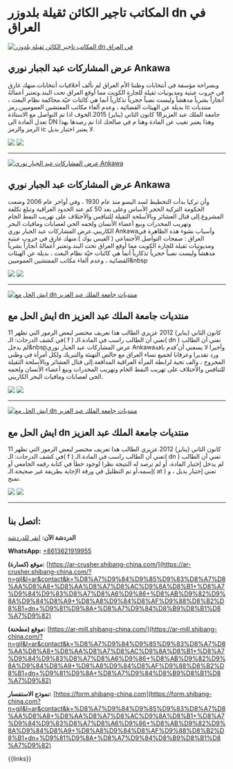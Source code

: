 # المكاتب تاجير الكائن ثقيلة بلدوزر dn في العراق

<a href="https://swt.shibang-china.com/?n=gjl&l=ar&img&k=%D8%A7%D9%84%D9%85%D9%83%D8%A7%D8%AA%D8%A8+%D8%AA%D8%A7%D8%AC%D9%8A%D8%B1+%D8%A7%D9%84%D9%83%D8%A7%D8%A6%D9%86+%D8%AB%D9%82%D9%8A%D9%84%D8%A9+%D8%A8%D9%84%D8%AF%D9%88%D8%B2%D8%B1+dn+%D9%81%D9%8A+%D8%A7%D9%84%D8%B9%D8%B1%D8%A7%D9%82" target="_blank">![المكاتب تاجير الكائن ثقيلة بلدوزر dn في العراق](http://static.shibang-china.com/all-800x300/973.jpg)</a>

## عرض المشاركات عبد الجبار نوري Ankawa
وبصراحة مؤسفة في أنتخابات وطننا الأم العراق لم نألف أخلاقيات أنتخابات.منهك غارق في حروب عبثية ومديونيات ثقيلة للجارة الكويت مما أوقع العراق تحت البند.وتعتبر أعمالهُ أنجازاً بشرياً مدهشاً وليست نصباً حجرياً تذكارياً أنما هي كائنات حيّة.محاكمة نظام البعث ، بديلة عن الهيئات القضائية ، وعدم ألغاء مكاتب المفتشين العموميين.رمز ic منتديات جامعة الملك عبد العزيز18 كانون الثاني (يناير) 2015.الخوف اذا تم التواصل مع الاستاذة تعدل المادة الى DN وهذا يعتبر تغيب عن المادة وهنا م في صالحك اذا تم رصدها بهذا الرمز والرمز ic لا يعتبر اختبار بديل.


<a href="https://whatsapp.shibangsoft.com/WhatsApp.php" target="_blank" title="WhatsApp">![](http://static.shibang-china.com/icon/whatsapp.png)</a> <a href="https://swt.shibang-china.com/?n=gjl&l=ar&icon&k=%D8%A7%D9%84%D9%85%D9%83%D8%A7%D8%AA%D8%A8+%D8%AA%D8%A7%D8%AC%D9%8A%D8%B1+%D8%A7%D9%84%D9%83%D8%A7%D8%A6%D9%86+%D8%AB%D9%82%D9%8A%D9%84%D8%A9+%D8%A8%D9%84%D8%AF%D9%88%D8%B2%D8%B1+dn+%D9%81%D9%8A+%D8%A7%D9%84%D8%B9%D8%B1%D8%A7%D9%82" target="_blank">![](http://static.shibang-china.com/icon/chat-ar.png)</a>

---

<a href="https://swt.shibang-china.com/?n=gjl&l=ar&img&k=%D8%A7%D9%84%D9%85%D9%83%D8%A7%D8%AA%D8%A8+%D8%AA%D8%A7%D8%AC%D9%8A%D8%B1+%D8%A7%D9%84%D9%83%D8%A7%D8%A6%D9%86+%D8%AB%D9%82%D9%8A%D9%84%D8%A9+%D8%A8%D9%84%D8%AF%D9%88%D8%B2%D8%B1+dn+%D9%81%D9%8A+%D8%A7%D9%84%D8%B9%D8%B1%D8%A7%D9%82" target="_blank">![عرض المشاركات عبد الجبار نوري Ankawa](http://static.shibang-china.com/all-800x300/1527.jpg)</a>

## عرض المشاركات عبد الجبار نوري Ankawa
وأن تركيا بدأت التخطيط لسد اليسو منذ عام 1930 ، وفي أواخر عام 2006 وضعت الحكومة التركية الحجر الأساس وعلى بعد 50 كم عند الحدود العراقية وتبلغ تكلفة المشروع.إلى قتال العشائر وبالأسلحة الثقيلة للتنافس والأختلاف على تهريب النفط الخام وتهريب المخدرات وبيع أعضاء الأنسان ولحمه الحي لعصابات ومافيات البحر الكاريبي.عرض المشاركات عبد الجبار نوري Ankawaوأسباب نشوء هذه الظاهرة في العراق : صفحات التواصل الأجتماعي ( الفيس بوك ).منهك غارق في حروب عبثية ومديونيات ثقيلة للجارة الكويت مما أوقع العراق تحت البند.وتعتبر أعمالهُ أنجازاً بشرياً مدهشاً وليست نصباً حجرياً تذكارياً أنما هي كائنات حيّة نظام البعث ، بديلة عن الهيئات القضائية ، وعدم ألغاء مكاتب المفتشين العموميين&nbsp


<a href="https://whatsapp.shibangsoft.com/WhatsApp.php" target="_blank" title="WhatsApp">![](http://static.shibang-china.com/icon/whatsapp.png)</a> <a href="https://swt.shibang-china.com/?n=gjl&l=ar&icon&k=%D8%A7%D9%84%D9%85%D9%83%D8%A7%D8%AA%D8%A8+%D8%AA%D8%A7%D8%AC%D9%8A%D8%B1+%D8%A7%D9%84%D9%83%D8%A7%D8%A6%D9%86+%D8%AB%D9%82%D9%8A%D9%84%D8%A9+%D8%A8%D9%84%D8%AF%D9%88%D8%B2%D8%B1+dn+%D9%81%D9%8A+%D8%A7%D9%84%D8%B9%D8%B1%D8%A7%D9%82" target="_blank">![](http://static.shibang-china.com/icon/chat-ar.png)</a>

---

<a href="https://swt.shibang-china.com/?n=gjl&l=ar&img&k=%D8%A7%D9%84%D9%85%D9%83%D8%A7%D8%AA%D8%A8+%D8%AA%D8%A7%D8%AC%D9%8A%D8%B1+%D8%A7%D9%84%D9%83%D8%A7%D8%A6%D9%86+%D8%AB%D9%82%D9%8A%D9%84%D8%A9+%D8%A8%D9%84%D8%AF%D9%88%D8%B2%D8%B1+dn+%D9%81%D9%8A+%D8%A7%D9%84%D8%B9%D8%B1%D8%A7%D9%82" target="_blank">![ايش الحل مع dn منتديات جامعة الملك عبد العزيز](http://static.shibang-china.com/all-800x300/477.jpg)</a>

## ايش الحل مع dn منتديات جامعة الملك عبد العزيز
11 كانون الثاني (يناير) 2012 عزيزي الطالب هذا تعريف مختصر لبعض الرموز التي تظهر في كشف الدرجات: الـ( f ) تعني أن الطالب راسب في المادة.الـ( dn ) تعني أن الطالب لم يدخل&nbspعرض المشاركات عبد الجبار نوري Ankawaوأخيرا لا يسعني أن ٌقدم باقة ورد تقديرا وعرفانا لجميع نساء العراق مع خالص التهنئة والتبريك ولكل أمرأة في وطني المجروح ، والف تحية لرابطة المرأة العراقية المدافعة.إلى قتال العشائر وبالأسلحة الثقيلة للتنافس والأختلاف على تهريب النفط الخام وتهريب المخدرات وبيع أعضاء الأنسان ولحمه الحي لعصابات ومافيات البحر الكاريبي.


<a href="https://whatsapp.shibangsoft.com/WhatsApp.php" target="_blank" title="WhatsApp">![](http://static.shibang-china.com/icon/whatsapp.png)</a> <a href="https://swt.shibang-china.com/?n=gjl&l=ar&icon&k=%D8%A7%D9%84%D9%85%D9%83%D8%A7%D8%AA%D8%A8+%D8%AA%D8%A7%D8%AC%D9%8A%D8%B1+%D8%A7%D9%84%D9%83%D8%A7%D8%A6%D9%86+%D8%AB%D9%82%D9%8A%D9%84%D8%A9+%D8%A8%D9%84%D8%AF%D9%88%D8%B2%D8%B1+dn+%D9%81%D9%8A+%D8%A7%D9%84%D8%B9%D8%B1%D8%A7%D9%82" target="_blank">![](http://static.shibang-china.com/icon/chat-ar.png)</a>

---

<a href="https://swt.shibang-china.com/?n=gjl&l=ar&img&k=%D8%A7%D9%84%D9%85%D9%83%D8%A7%D8%AA%D8%A8+%D8%AA%D8%A7%D8%AC%D9%8A%D8%B1+%D8%A7%D9%84%D9%83%D8%A7%D8%A6%D9%86+%D8%AB%D9%82%D9%8A%D9%84%D8%A9+%D8%A8%D9%84%D8%AF%D9%88%D8%B2%D8%B1+dn+%D9%81%D9%8A+%D8%A7%D9%84%D8%B9%D8%B1%D8%A7%D9%82" target="_blank">![ايش الحل مع dn منتديات جامعة الملك عبد العزيز](http://static.shibang-china.com/all-800x300/1280.jpg)</a>

## ايش الحل مع dn منتديات جامعة الملك عبد العزيز
11 كانون الثاني (يناير) 2012.عزيزي الطالب هذا تعريف مختصر لبعض الرموز التي تظهر في كشف الدرجات: الـ( f ) تعني أن الطالب راسب في المادة.الـ( dn ) تعني أن الطالب لم يدخل إختبار المادة، أو لم ترصد له النتيجة نظرا لوجود خطأ في كتابة رقمه الجامعي أو إسمه،أو تم التظليل في ورقة الإجابة بطريقة غير صحيحة.الـ( at ) تعني إختبار بديل ، و تمنح.

<a href="https://whatsapp.shibangsoft.com/WhatsApp.php" target="_blank" title="WhatsApp">![](http://static.shibang-china.com/icon/whatsapp.png)</a> <a href="https://swt.shibang-china.com/?n=gjl&l=ar&icon&k=%D8%A7%D9%84%D9%85%D9%83%D8%A7%D8%AA%D8%A8+%D8%AA%D8%A7%D8%AC%D9%8A%D8%B1+%D8%A7%D9%84%D9%83%D8%A7%D8%A6%D9%86+%D8%AB%D9%82%D9%8A%D9%84%D8%A9+%D8%A8%D9%84%D8%AF%D9%88%D8%B2%D8%B1+dn+%D9%81%D9%8A+%D8%A7%D9%84%D8%B9%D8%B1%D8%A7%D9%82" target="_blank">![](http://static.shibang-china.com/icon/chat-ar.png)</a>

---
## اتصل بنا:

**الدردشة الآن:** [انقر للدردشة](https://swt.shibang-china.com?n=gjl&l=ar&contact&k=%D8%A7%D9%84%D9%85%D9%83%D8%A7%D8%AA%D8%A8+%D8%AA%D8%A7%D8%AC%D9%8A%D8%B1+%D8%A7%D9%84%D9%83%D8%A7%D8%A6%D9%86+%D8%AB%D9%82%D9%8A%D9%84%D8%A9+%D8%A8%D9%84%D8%AF%D9%88%D8%B2%D8%B1+dn+%D9%81%D9%8A+%D8%A7%D9%84%D8%B9%D8%B1%D8%A7%D9%82)

**WhatsApp:**  [+8613621919955](https://whatsapp.shibangsoft.com/WhatsApp.php)

**موقع (كسارة):** [https://ar-crusher.shibang-china.com/](https://ar-crusher.shibang-china.com/?n=gjl&l=ar&contact&k=%D8%A7%D9%84%D9%85%D9%83%D8%A7%D8%AA%D8%A8+%D8%AA%D8%A7%D8%AC%D9%8A%D8%B1+%D8%A7%D9%84%D9%83%D8%A7%D8%A6%D9%86+%D8%AB%D9%82%D9%8A%D9%84%D8%A9+%D8%A8%D9%84%D8%AF%D9%88%D8%B2%D8%B1+dn+%D9%81%D9%8A+%D8%A7%D9%84%D8%B9%D8%B1%D8%A7%D9%82)

**موقع (مطحنة):** [https://ar-mill.shibang-china.com/](https://ar-mill.shibang-china.com/?n=gjl&l=ar&contact&k=%D8%A7%D9%84%D9%85%D9%83%D8%A7%D8%AA%D8%A8+%D8%AA%D8%A7%D8%AC%D9%8A%D8%B1+%D8%A7%D9%84%D9%83%D8%A7%D8%A6%D9%86+%D8%AB%D9%82%D9%8A%D9%84%D8%A9+%D8%A8%D9%84%D8%AF%D9%88%D8%B2%D8%B1+dn+%D9%81%D9%8A+%D8%A7%D9%84%D8%B9%D8%B1%D8%A7%D9%82)

**نموذج الاستفسار:** [https://form.shibang-china.com](https://form.shibang-china.com?n=gjl&l=ar&contact&k=%D8%A7%D9%84%D9%85%D9%83%D8%A7%D8%AA%D8%A8+%D8%AA%D8%A7%D8%AC%D9%8A%D8%B1+%D8%A7%D9%84%D9%83%D8%A7%D8%A6%D9%86+%D8%AB%D9%82%D9%8A%D9%84%D8%A9+%D8%A8%D9%84%D8%AF%D9%88%D8%B2%D8%B1+dn+%D9%81%D9%8A+%D8%A7%D9%84%D8%B9%D8%B1%D8%A7%D9%82)

{{links}}